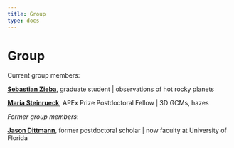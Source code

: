 ```yaml
---
title: Group
type: docs
---
```


# Group

Current group members:

[**Sebastian Zieba**](https://sebastian-zieba.github.io/), graduate student | observations of hot rocky planets

[**Maria Steinrueck**](https://www.lpl.arizona.edu/~msteinru/), APEx Prize Postdoctoral Fellow | 3D GCMs, hazes

_Former group members_:

[**Jason Dittmann**](https://astro.ufl.edu/directory/jason-dittmann/), former postdoctoral scholar | now faculty at University of Florida

